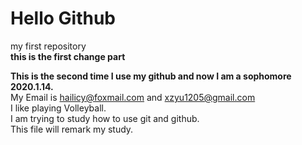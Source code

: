 # Hello Github
my first repository  
**this is the first change part**

**This is the second time I use my github and now I am a sophomore 2020.1.14.**  
My Email is hailicy@foxmail.com and xzyu1205@gmail.com  
I like playing Volleyball.  
I am trying to study how to use git and github.  
This file will remark my study.  
